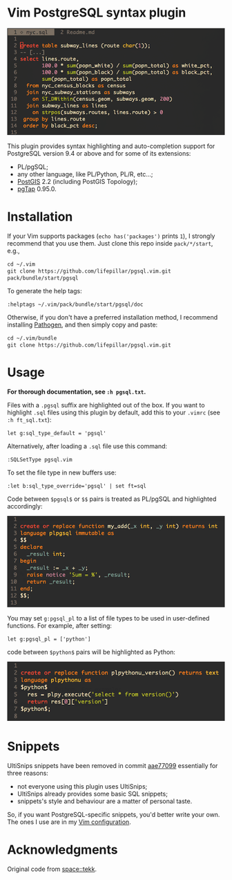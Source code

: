 # Vim PostgreSQL syntax plugin

![pgsql syntax highlighting](images/pgsql.png)

This plugin provides syntax highlighting and auto-completion support for
PostgreSQL version 9.4 or above and for some of its extensions:

- PL/pgSQL;
- any other language, like PL/Python, PL/R, etc...;
- [PostGIS](http://postgis.net) 2.2 (including PostGIS Topology);
- [pgTap](http://pgtap.org) 0.95.0.


# Installation

If your Vim supports packages (`echo has('packages')` prints `1`), I strongly
recommend that you use them. Just clone this repo inside `pack/*/start`, e.g.,

    cd ~/.vim
    git clone https://github.com/lifepillar/pgsql.vim.git pack/bundle/start/pgsql

To generate the help tags:

    :helptags ~/.vim/pack/bundle/start/pgsql/doc

Otherwise, if you don't have a preferred installation method, I recommend
installing [Pathogen](https://github.com/tpope/vim-pathogen), and then simply
copy and paste:

    cd ~/.vim/bundle
    git clone https://github.com/lifepillar/pgsql.vim.git

# Usage

**For thorough documentation, see `:h pgsql.txt`.**

Files with a `.pgsql` suffix are highlighted out of the box. If you want to
highlight `.sql` files using this plugin by default, add this to your `.vimrc`
(see `:h ft_sql.txt`):

    let g:sql_type_default = 'pgsql'

Alternatively, after loading a `.sql` file use this command:

    :SQLSetType pgsql.vim

To set the file type in new buffers use:

    :let b:sql_type_override='pgsql' | set ft=sql

Code between `$pgsql$` or `$$` pairs is treated as PL/pgSQL and highlighted
accordingly:

![PL/pgSQL snippet](images/plpgsql.png)

You may set `g:pgsql_pl` to a list of file types to be used in user-defined
functions. For example, after setting:

    let g:pgsql_pl = ['python']

code between `$python$` pairs will be highlighted as Python:

![PL/Pythonu snippet](images/plpython.png)


# Snippets

UltiSnips snippets have been removed in commit
[aae77099](https://github.com/lifepillar/pgsql.vim/commit/aae77099bccaa5f443994821130688e0c30182d9)
essentially for three reasons:

- not everyone using this plugin uses UltiSnips;
- UltiSnips already provides some basic SQL snippets;
- snippets's style and behaviour are a matter of personal taste.

So, if you want PostgreSQL-specific snippets, you'd better write your own. The
ones I use are in my [Vim
configuration](https://github.com/lifepillar/vimrc/blob/master/UltiSnips/sql.snippets).


# Acknowledgments

Original code from [space::tekk](https://github.com/spacetekk/pgsql.vim).

